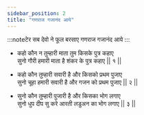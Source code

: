 ```yaml
---
sidebar_position: 2
title: "गणराज गजानंद आये"
---
```


:::noteटेर
सब देवो ने फूल बरसाए गणराज गजानंद आये
:::

- कहो कौन न तुम्हारी माता तुम किसके पुत्र कहाए <br/>
  सुनो गौरी हमारी माता है शंकर के पुत्र कहाए || १ ||

- कहो कौन तुम्हारी सवारी है और किसको प्रथम पुजाए <br/>
  सुनो चूहा हमारी सवारी है और गजन को प्रथम पुजाए || २ ||

- सुनो कौन तुम्हारी पुजारी है और किसका भोग लगाए <br/>
  सुनो धुप दीप सु करे आरती लडुअन का भोग लगाए || ३ ||
